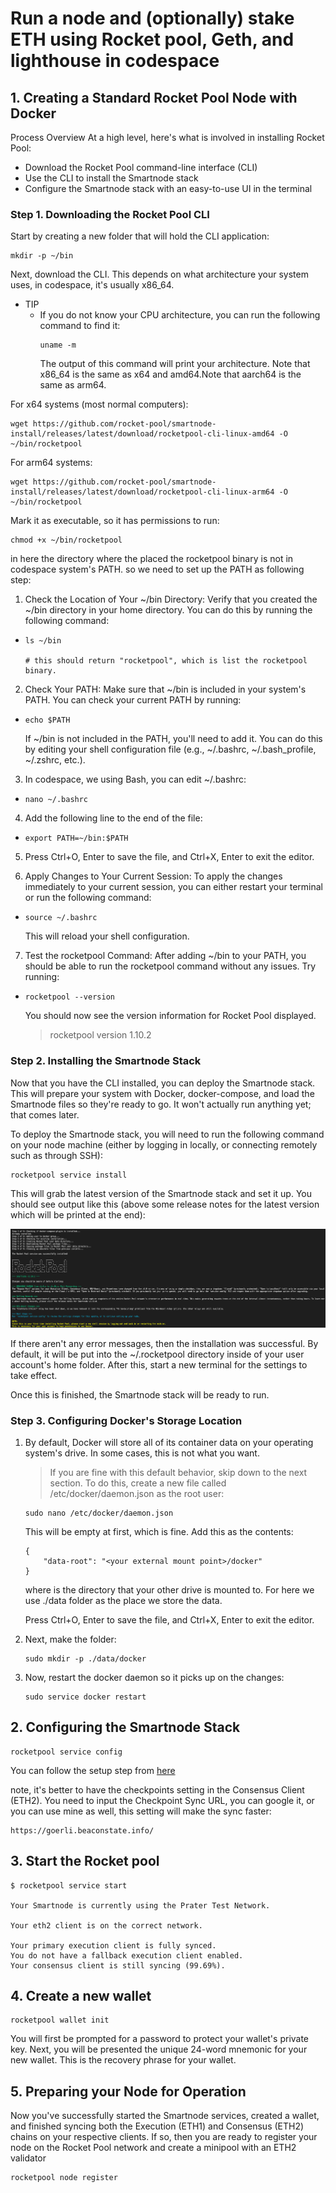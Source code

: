 # Run a node and (optionally) stake ETH using Rocket pool, Geth, and lighthouse in codespace

## 1. Creating a Standard Rocket Pool Node with Docker
Process Overview
At a high level, here's what is involved in installing Rocket Pool:

* Download the Rocket Pool command-line interface (CLI)
* Use the CLI to install the Smartnode stack
* Configure the Smartnode stack with an easy-to-use UI in the terminal


### Step 1. Downloading the Rocket Pool CLI
Start by creating a new folder that will hold the CLI application:

```
mkdir -p ~/bin
```

Next, download the CLI. This depends on what architecture your system uses, in codespace, it's usually x86_64. 

* TIP
  * If you do not know your CPU architecture, you can run the following command to find it:
    ```
    uname -m
    ```
    The output of this command will print your architecture. Note that x86_64 is the same as x64 and amd64.Note that aarch64 is the same as arm64.

For x64 systems (most normal computers):
```
wget https://github.com/rocket-pool/smartnode-install/releases/latest/download/rocketpool-cli-linux-amd64 -O ~/bin/rocketpool
```

For arm64 systems:
```
wget https://github.com/rocket-pool/smartnode-install/releases/latest/download/rocketpool-cli-linux-arm64 -O ~/bin/rocketpool
```

Mark it as executable, so it has permissions to run:

```
chmod +x ~/bin/rocketpool
```
in here the directory where the placed the rocketpool binary is not in codespace system's PATH. so we need to set up the PATH as following step:

1. Check the Location of Your ~/bin Directory: Verify that you created the ~/bin directory in your home directory. You can do this by running the following command:
  * 
    ```
    ls ~/bin

    # this should return "rocketpool", which is list the rocketpool binary.
    ```
 
 2. Check Your PATH: Make sure that ~/bin is included in your system's PATH. You can check your current PATH by running:
  * 
      ```
      echo $PATH
      ```
    If ~/bin is not included in the PATH, you'll need to add it. You can do this by editing your shell configuration file (e.g., ~/.bashrc, ~/.bash_profile, ~/.zshrc, etc.).

  3. In codespace, we using Bash, you can edit ~/.bashrc:
  * 
    ```
    nano ~/.bashrc
    ```
  4. Add the following line to the end of the file:
* 
  ```
  export PATH=~/bin:$PATH
  ```
5. Press Ctrl+O, Enter to save the file, and Ctrl+X, Enter to exit the editor.

6. Apply Changes to Your Current Session: To apply the changes immediately to your current session, you can either restart your terminal or run the following command:
* 
  ```
  source ~/.bashrc
  ```
  This will reload your shell configuration.

7. Test the rocketpool Command: After adding ~/bin to your PATH, you should be able to run the rocketpool command without any issues. Try running:
* 
  ```
  rocketpool --version
  ```
  You should now see the version information for Rocket Pool displayed.

  > rocketpool version 1.10.2



### Step 2. Installing the Smartnode Stack

Now that you have the CLI installed, you can deploy the Smartnode stack. This will prepare your system with Docker, docker-compose, and load the Smartnode files so they're ready to go. It won't actually run anything yet; that comes later.

To deploy the Smartnode stack, you will need to run the following command on your node machine (either by logging in locally, or connecting remotely such as through SSH):

```
rocketpool service install
```
This will grab the latest version of the Smartnode stack and set it up. You should see output like this (above some release notes for the latest version which will be printed at the end):

![rocketpool](./pic/rocketpool.png)

If there aren't any error messages, then the installation was successful. By default, it will be put into the ~/.rocketpool directory inside of your user account's home folder. After this, start a new terminal for the settings to take effect.

Once this is finished, the Smartnode stack will be ready to run.


### Step 3. Configuring Docker's Storage Location

1. By default, Docker will store all of its container data on your operating system's drive. In some cases, this is not what you want. 
    > If you are fine with this default behavior, skip down to the next section.
    To do this, create a new file called /etc/docker/daemon.json as the root user:
    ```
    sudo nano /etc/docker/daemon.json
    ```
    This will be empty at first, which is fine. Add this as the contents:
    ```
    {
        "data-root": "<your external mount point>/docker"
    }
    ```
    where <your external mount point> is the directory that your other drive is mounted to. For here we use ./data folder as the place we store the data.

    Press Ctrl+O, Enter to save the file, and Ctrl+X, Enter to exit the editor.


2. Next, make the folder:
      ```
      sudo mkdir -p ./data/docker
      ```

3. Now, restart the docker daemon so it picks up on the changes:
      ```
      sudo service docker restart
      ```





## 2. Configuring the Smartnode Stack

```
rocketpool service config
```
You can follow the setup step from [here](https://docs.rocketpool.net/guides/node/config/overview.html)

note, it's better to have the checkpoints setting in the Consensus Client (ETH2). You need to input the Checkpoint Sync URL, you can google it, or you can use mine as well, this setting will make the sync faster: 

```
https://goerli.beaconstate.info/  
```

## 3. Start the Rocket pool 
```
$ rocketpool service start

Your Smartnode is currently using the Prater Test Network.

Your eth2 client is on the correct network.

Your primary execution client is fully synced.
You do not have a fallback execution client enabled.
Your consensus client is still syncing (99.69%).
```


## 4. Create a new wallet 

```
rocketpool wallet init
```
You will first be prompted for a password to protect your wallet's private key. Next, you will be presented the unique 24-word mnemonic for your new wallet. This is the recovery phrase for your wallet.


## 5. Preparing your Node for Operation

Now you've successfully started the Smartnode services, created a wallet, and finished syncing both the Execution (ETH1) and Consensus (ETH2) chains on your respective clients. If so, then you are ready to register your node on the Rocket Pool network and create a minipool with an ETH2 validator

```
rocketpool node register
```
